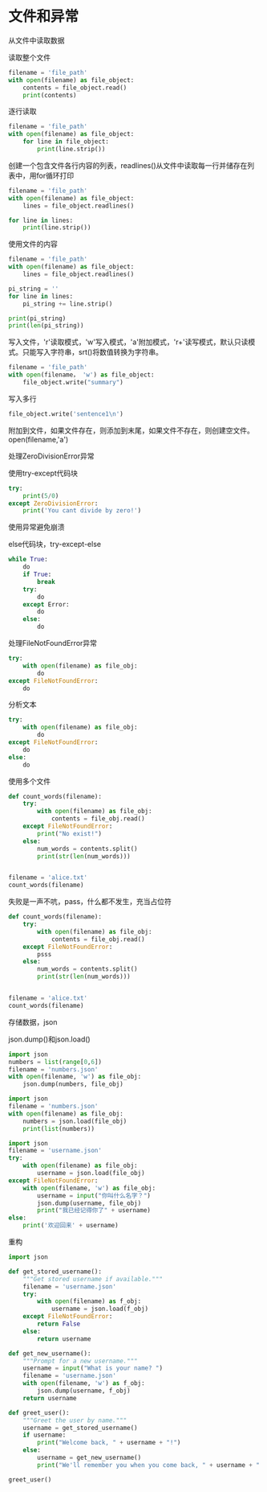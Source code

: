 # 文件和异常

从文件中读取数据

读取整个文件

```py
filename = 'file_path'
with open(filename) as file_object:
    contents = file_object.read()
    print(contents)
```

逐行读取

```py
filename = 'file_path'
with open(filename) as file_object:
    for line in file_object:
        print(line.strip())
```

创建一个包含文件各行内容的列表，readlines\(\)从文件中读取每一行并储存在列表中，用for循环打印

```py
filename = 'file_path'
with open(filename) as file_object:
    lines = file_object.readlines()

for line in lines:
    print(line.strip())
```

使用文件的内容

```py
filename = 'file_path'
with open(filename) as file_object:
    lines = file_object.readlines()

pi_string = ''
for line in lines:
    pi_string += line.strip()

print(pi_string)
print(len(pi_string))
```

写入文件，'r'读取模式，'w'写入模式，'a'附加模式，'r+'读写模式，默认只读模式。只能写入字符串，srt\(\)将数值转换为字符串。

```py
filename = 'file_path'
with open(filename， 'w') as file_object:
    file_object.write("summary")
```

写入多行

```py
file_object.write('sentence1\n')
```

附加到文件，如果文件存在，则添加到末尾，如果文件不存在，则创建空文件。open\(filename,'a'\)

处理ZeroDivisionError异常

使用try-except代码块

```py
try:
    print(5/0)
except ZeroDivisionError:
    print('You cant divide by zero!')
```

使用异常避免崩溃

else代码块，try-except-else

```py
while True:
    do
    if True:
        break
    try:
        do
    except Error:
        do
    else:
        do
```

处理FileNotFoundError异常

```py
try:
    with open(filename) as file_obj:
        do
except FileNotFoundError:
    do
```

分析文本

```py
try:
    with open(filename) as file_obj:
        do
except FileNotFoundError:
    do
else:
    do
```

使用多个文件

```py
def count_words(filename):
    try:
        with open(filename) as file_obj:
            contents = file_obj.read()
    except FileNotFoundError:
        print("No exist!")
    else:
        num_words = contents.split()
        print(str(len(num_words)))


filename = 'alice.txt'
count_words(filename)
```

失败是一声不吭，pass，什么都不发生，充当占位符

```py
def count_words(filename):
    try:
        with open(filename) as file_obj:
            contents = file_obj.read()
    except FileNotFoundError:
        psss
    else:
        num_words = contents.split()
        print(str(len(num_words)))


filename = 'alice.txt'
count_words(filename)
```

存储数据，json

json.dump\(\)和json.load\(\)

```py
import json
numbers = list(range[0,6])
filename = 'numbers.json'
with open(filename, 'w') as file_obj:
    json.dump(numbers, file_obj)
```

```py
import json
filename = 'numbers.json'
with open(filename) as file_obj:
    numbers = json.load(file_obj)
    print(list(numbers))
```

```py
import json
filename = 'username.json'
try:
    with open(filename) as file_obj:
        username = json.load(file_obj)
except FileNotFoundError:
    with open(filename, 'w') as file_obj:
        username = input("你叫什么名字？")
        json.dump(username, file_obj)
        print("我已经记得你了" + username)
else:
    print('欢迎回来' + username)
```

重构

```py
import json

def get_stored_username():
    """Get stored username if available."""
    filename = 'username.json'
    try:
        with open(filename) as f_obj:
            username = json.load(f_obj)
    except FileNotFoundError:
        return False
    else:
        return username

def get_new_username():
    """Prompt for a new username."""
    username = input("What is your name? ")
    filename = 'username.json'
    with open(filename, 'w') as f_obj:
        json.dump(username, f_obj)
    return username

def greet_user():
    """Greet the user by name."""
    username = get_stored_username()
    if username:
        print("Welcome back, " + username + "!")
    else:
        username = get_new_username()
        print("We'll remember you when you come back, " + username + "!")

greet_user()
```















